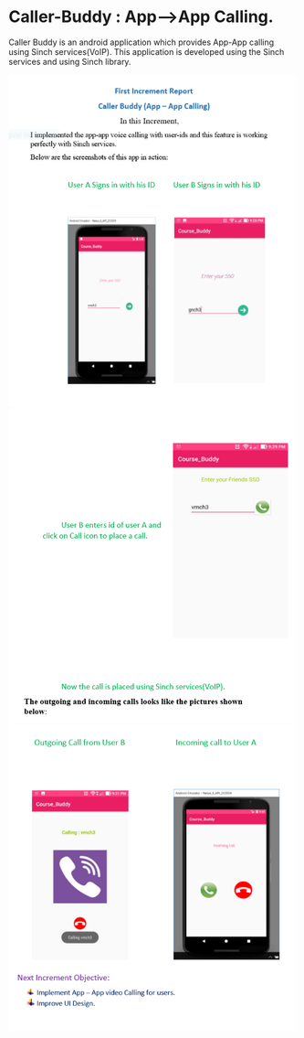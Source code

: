 # Caller-Buddy : App-->App Calling.
Caller Buddy is an android application which provides App-App calling using Sinch services(VoIP). 
This application is developed using the Sinch services and using Sinch library.
<p>
<img src = "https://github.com/Girish85/Caller-Buddy-App---App-Calling./blob/master/First%20Increment/Screenshots/doc1.PNG"/>
<img src = "https://github.com/Girish85/Caller-Buddy-App---App-Calling./blob/master/First%20Increment/Screenshots/doc2.PNG"/>
<img src = "https://github.com/Girish85/Caller-Buddy-App---App-Calling./blob/master/First%20Increment/Screenshots/doc3.PNG"/>
</p>
